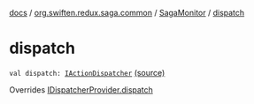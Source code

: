 [docs](../../index.md) / [org.swiften.redux.saga.common](../index.md) / [SagaMonitor](index.md) / [dispatch](./dispatch.md)

# dispatch

`val dispatch: `[`IActionDispatcher`](../../org.swiften.redux.core/-i-action-dispatcher.md) [(source)](https://github.com/protoman92/KotlinRedux/tree/master/common/common-saga/src/main/kotlin/org/swiften/redux/saga/common/SagaMonitor.kt#L30)

Overrides [IDispatcherProvider.dispatch](../../org.swiften.redux.core/-i-dispatcher-provider/dispatch.md)

